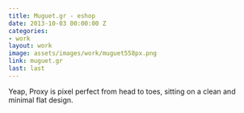 ```yaml
---
title: Muguet.gr - eshop
date: 2013-10-03 00:00:00 Z
categories:
- work
layout: work
image: assets/images/work/muguet558px.png
link: muguet.gr
last: last
---
```


Yeap, Proxy is pixel perfect from head to toes, sitting on a clean and minimal flat design.
